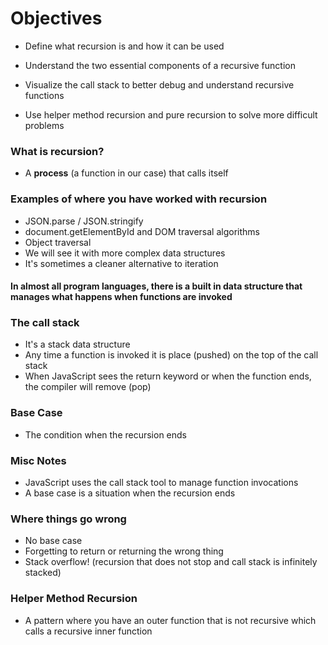 # Objectives

* Define what recursion is and how it can be used

* Understand the two essential components of a recursive function

* Visualize the call stack to better debug and understand recursive functions
* Use helper method recursion and pure recursion to solve more difficult problems

### What is recursion?
* A **process** (a function in our case) that calls itself

### Examples of where you have worked with recursion
* JSON.parse / JSON.stringify
* document.getElementById and DOM traversal algorithms
* Object traversal
* We will see it with more complex data structures
* It's sometimes a cleaner alternative to iteration

#### In almost all program languages, there is a built in data structure that manages what happens when functions are invoked

### The call stack
* It's a stack data structure
* Any time a function is invoked it is place (pushed) on the top of the call stack
* When JavaScript sees the return keyword or when the function ends, the compiler will remove (pop)

### Base Case
* The condition when the recursion ends

### Misc Notes 
* JavaScript uses the call stack tool to manage function invocations
* A base case is a situation when the recursion ends

### Where things go wrong
* No base case
* Forgetting to return or returning the wrong thing
* Stack overflow! (recursion that does not stop and call stack is infinitely stacked)

### Helper Method Recursion
* A pattern where you have an outer function that is not recursive which calls a recursive inner function